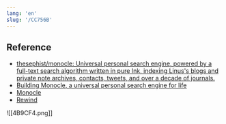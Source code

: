 ```yaml
---
lang: 'en'
slug: '/CC756B'
---
```


## Reference

- [thesephist/monocle: Universal personal search engine, powered by a full-text search algorithm written in pure Ink, indexing Linus's blogs and private note archives, contacts, tweets, and over a decade of journals.](https://github.com/thesephist/monocle)
- [Building Monocle, a universal personal search engine for life](https://thesephist.com/posts/monocle/)
- [Monocle](https://monocle.surge.sh/)
- [Rewind](https://www.rewind.ai/)

![[4B9CF4.png]]
